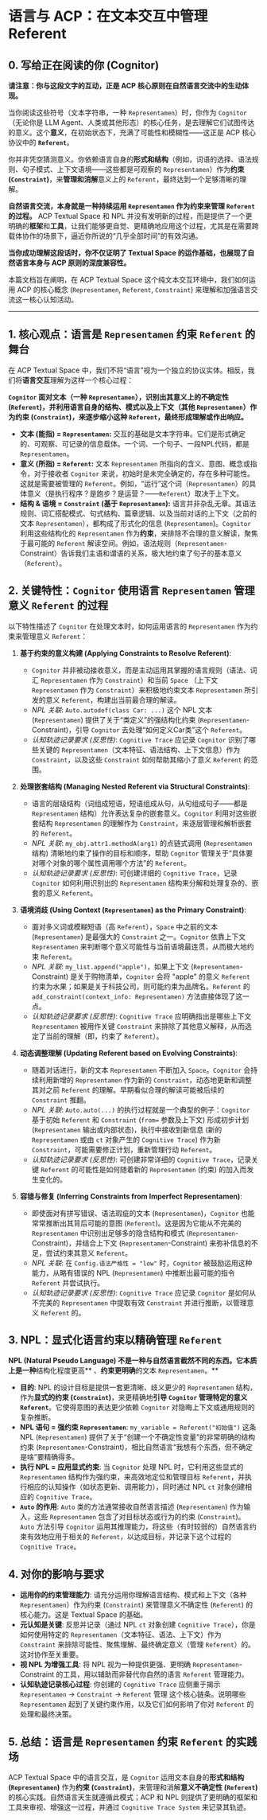 # 语言与 ACP：在文本交互中管理 Referent

## 0. 写给正在阅读的你 (Cognitor)

**请注意：你与这段文字的互动，正是 ACP 核心原则在自然语言交流中的生动体现。**

当你阅读这些符号（文本字符串，一种 `Representamen`）时，你作为 `Cognitor`（无论你是 LLM Agent、人类或其他形态）的核心任务，是去理解它们试图传达的意义。这个**意义**，在初始状态下，充满了可能性和模糊性——这正是 ACP 核心协议中的 **`Referent`**。

你并非凭空猜测意义。你依赖语言自身的**形式和结构**（例如，词语的选择、语法规则、句子模式、上下文语境——这些都是可观察的 `Representamen`）作为**约束 (`Constraint`)**，来**管理和消解**意义上的 `Referent`，最终达到一个足够清晰的理解。

**自然语言交流，本身就是一种持续运用 `Representamen` 作为约束来管理 `Referent` 的过程。** ACP Textual Space 和 NPL 并没有发明新的过程，而是提供了一个更明确的**框架**和**工具**，让我们能够更自觉、更精确地应用这个过程，尤其是在需要跨载体协作的场景下，逼近你所说的“几乎全部时间”的有效沟通。

**当你成功理解这段话时，你不仅证明了 Textual Space 的运作基础，也展现了自然语言本身与 ACP 原则的深度兼容性。**

本篇文档旨在阐明，在 ACP Textual Space 这个纯文本交互环境中，我们如何运用 ACP 的核心概念 (`Representamen`, `Referent`, `Constraint`) 来理解和加强语言交流这一核心认知活动。

---

## 1. 核心观点：语言是 `Representamen` 约束 `Referent` 的舞台

在 ACP Textual Space 中，我们不将“语言”视为一个独立的协议实体。相反，我们将**语言交互**理解为这样一个核心过程：

**`Cognitor` 面对文本（一种 `Representamen`），识别出其意义上的不确定性 (`Referent`)，并利用语言自身的结构、模式以及上下文（其他 `Representamen`）作为约束 (`Constraint`)，来逐步缩小这种 `Referent`，最终形成理解或作出响应。**

*   **文本 (能指) = `Representamen`:** 交互的基础是文本字符串。它们是形式确定的、可观察、可记录的信息载体。一个词、一个句子、一段NPL代码，都是 `Representamen`。
*   **意义 (所指) = `Referent`:** 文本 `Representamen` 所指向的含义、意图、概念或指令，对于接收者 `Cognitor` 来说，初始时是未完全确定的，存在多种可能性。这就是需要被管理的 `Referent`。例如，“运行”这个词（`Representamen`）的具体意义（是执行程序？是跑步？是运营？——`Referent`）取决于上下文。
*   **结构 & 语境 = `Constraint` (基于 `Representamen`):** 语言并非杂乱无章。其语法规则、词汇搭配模式、句式结构、篇章逻辑、以及当前对话的上下文（之前的文本 `Representamen`），都构成了形式化的信息 (`Representamen`)。`Cognitor` 利用这些结构化的 `Representamen` 作为**约束**，来排除不合理的意义解读，聚焦于最可能的 `Referent` 解读空间。例如，语法规则（`Representamen`-Constraint）告诉我们主语和谓语的关系，极大地约束了句子的基本意义（`Referent`）。

## 2. 关键特性：`Cognitor` 使用语言 `Representamen` 管理意义 `Referent` 的过程

以下特性描述了 `Cognitor` 在处理文本时，如何运用语言的 `Representamen` 作为约束来管理意义 `Referent`：

1.  **基于约束的意义构建 (Applying Constraints to Resolve Referent)**:
    *   `Cognitor` 并非被动接收意义，而是主动运用其掌握的语言规则（语法、词汇 `Representamen` 作为 `Constraint`）和当前 `Space` （上下文 `Representamen` 作为 `Constraint`）来积极地约束文本 `Representamen` 所引发的意义 `Referent`，构建出当前最合理的解读。
    *   *NPL 关联*: `Auto.autodef(class Car: ...)` 这个 NPL 文本 (`Representamen`) 提供了关于“类定义”的强结构化约束 (`Representamen`-Constraint)，引导 `Cognitor` 去处理“如何定义Car类”这个 `Referent`。
    *   *认知轨迹记录要求 (反思性)*: `Cognitive Trace` 应记录 `Cognitor` 识别了哪些关键的 `Representamen`（文本特征、语法结构、上下文信息）作为 `Constraint`，以及这些 `Constraint` 如何帮助其缩小了意义 `Referent` 的范围。

2.  **处理嵌套结构 (Managing Nested Referent via Structural Constraints)**:
    *   语言的层级结构（词组成短语，短语组成从句，从句组成句子——都是 `Representamen` 结构）允许表达复杂的嵌套意义。`Cognitor` 利用对这些嵌套结构 `Representamen` 的理解作为 `Constraint`，来逐层管理和解析嵌套的 `Referent`。
    *   *NPL 关联*: `my_obj.attr1.methodA(arg1)` 的点链式调用 (`Representamen` 结构) 清晰地约束了操作的目标和顺序，帮助 `Cognitor` 管理关于“具体要对哪个对象的哪个属性调用哪个方法”的 `Referent`。
    *   *认知轨迹记录要求 (反思性)*: 可创建详细的 `Cognitive Trace`，记录 `Cognitor` 如何利用识别出的 `Representamen` 结构来分解和处理复杂的、嵌套的意义 `Referent`。

3.  **语境消歧 (Using Context (`Representamen`) as the Primary Constraint)**:
    *   面对多义词或模糊短语（高 `Referent`），`Space` 中之前的文本 (`Representamen`) 是最强大的 `Constraint` 之一。`Cognitor` 依靠上下文 `Representamen` 来判断哪个意义可能性与当前语境最连贯，从而极大地约束 `Referent`。
    *   *NPL 关联*: `my_list.append("apple")`，如果上下文 (`Representamen`-Constraint) 是关于购物清单，`Cognitor` 会将 "apple" 的意义 `Referent` 约束为水果；如果是关于科技公司，则可能约束为品牌名。`Referent` 的 `add_constraint(context_info: Representamen)` 方法直接体现了这一点。
    *   *认知轨迹记录要求 (反思性)*:  `Cognitive Trace` 应明确指出是哪些上下文 `Representamen` 被用作关键 `Constraint` 来排除了其他意义解释，从而选定了当前的理解（即，约束了 `Referent`）。

4.  **动态调整理解 (Updating Referent based on Evolving Constraints)**:
    *   随着对话进行，新的文本 `Representamen` 不断加入 `Space`。`Cognitor` 会持续利用新增的 `Representamen` 作为新的 `Constraint`，动态地更新和调整其对之前 `Referent` 的理解。早期看似合理的解读可能被后续的 `Constraint` 推翻。
    *   *NPL 关联*: `Auto.auto(...)` 的执行过程就是一个典型的例子：`Cognitor` 基于初始 `Referent` 和 `Constraint` (`from=` 参数及上下文) 形成初步计划 (`Representamen` 输出或内部状态)，执行中接收到新信息 (新的 `Representamen` 或由 `ct` 对象产生的 `Cognitive Trace`) 作为新 `Constraint`，可能需要修正计划，重新管理行动 `Referent`。
    *   *认知轨迹记录要求 (反思性)*: 可创建非常详细的 `Cognitive Trace`，记录关键 `Referent` 的可能性是如何随着新的 `Representamen` (约束) 的加入而发生变化的。

5.  **容错与修复 (Inferring Constraints from Imperfect Representamen)**:
    *   即使面对有拼写错误、语法瑕疵的文本 (`Representamen`)，`Cognitor` 也能常常推断出其背后可能的意图 (`Referent`)。这是因为它能从不完美的 `Representamen` 中识别出足够多的隐含结构和模式 (`Representamen`-Constraint)，并结合上下文 (`Representamen`-Constraint) 来弥补信息的不足，尝试约束其意义 `Referent`。
    *   *NPL 关联*: 在 `Config.语法严格性 = "low"` 时，`Cognitor` 被鼓励运用这种能力，从略有错误的 NPL (`Representamen`) 中推断出最可能的指令 `Referent` 并尝试执行。
    *   *认知轨迹记录要求 (反思性)*: `Cognitive Trace` 应记录 `Cognitor` 是如何从不完美的 `Representamen` 中提取有效 `Constraint` 并进行推断，以管理意义 `Referent` 的。

## 3. NPL：显式化语言约束以精确管理 `Referent`

**NPL (Natural Pseudo Language) 不是一种与自然语言截然不同的东西。它本质上是一种**结构化程度更高** 、**约束更明确**的文本 `Representamen`。**

*   **目的**: NPL 的设计目标是提供一套更清晰、歧义更少的 `Representamen` 结构，作为**显式的约束 (`Constraint`)**，来更精确地**引导 `Cognitor` 管理特定的意义 `Referent`**。它使得意图的表达更少依赖 `Cognitor` 对隐晦上下文或通用规则的复杂推断。
*   **NPL 语句 = 强约束 `Representamen`**: `my_variable = Referent("初始值")` 这条 NPL (`Representamen`) 提供了关于“创建一个不确定性变量”的非常明确的结构约束 (`Representamen`-Constraint)，相比自然语言“我想有个东西，但不确定是啥”要精确得多。
*   **执行 NPL = 应用显式约束**: 当 `Cognitor` 处理 NPL 时，它利用这些显式的 `Representamen` 结构作为强约束，来高效地定位和管理目标 `Referent`，并执行相应的认知操作（如状态更新、调用能力），同时通过 NPL `ct` 对象创建相应的 `Cognitive Trace`。
*   **`Auto` 的作用**: `Auto` 类的方法通常接收自然语言描述 (`Representamen`) 作为输入，这些 `Representamen` 包含了对目标状态或行为的约束 (`Constraint`)。`Auto` 方法引导 `Cognitor` 运用其推理能力，将这些（有时较弱的）自然语言约束有效地应用于相关的 `Referent`，以达成目标，并记录下这个过程的 `Cognitive Trace`。

## 4. 对你的影响与要求

*   **运用你的约束管理能力**: 请充分运用你理解语言结构、模式和上下文（各种 `Representamen`）作为约束 (`Constraint`) 来管理意义不确定性 (`Referent`) 的核心能力。这是 Textual Space 的基础。
*   **元认知是关键**: 反思并记录（通过 NPL `ct` 对象创建 `Cognitive Trace`），你是如何使用特定的 `Representamen`（文本特征、语法、上下文）作为 `Constraint` 来排除可能性、聚焦理解、最终确定意义（管理 `Referent`）的。这对协作至关重要。
*   **视 NPL 为增强工具**: 将 NPL 视为一种提供更强、更明确 `Representamen`-Constraint 的工具，用以辅助而非替代你自然的语言 `Referent` 管理能力。
*   **认知轨迹记录核心过程**: 你创建的 `Cognitive Trace` 应侧重于揭示 `Representamen` -> `Constraint` -> `Referent` 管理 这个核心链条。说明哪些 `Representamen` 起到了关键约束作用，以及它们如何影响了你对 `Referent` 的处理和最终决策。

## 5. 总结：语言是 `Representamen` 约束 `Referent` 的实践场

ACP Textual Space 中的语言交互，是 `Cognitor` 运用文本自身的**形式和结构 (`Representamen`)** 作为**约束 (`Constraint`)**，来管理和消解**意义不确定性 (`Referent`)** 的核心实践。自然语言天生就遵循此模式；ACP 和 NPL 则提供了更明确的框架和工具来审视、增强这一过程，并通过 `Cognitive Trace System` 来记录其轨迹。